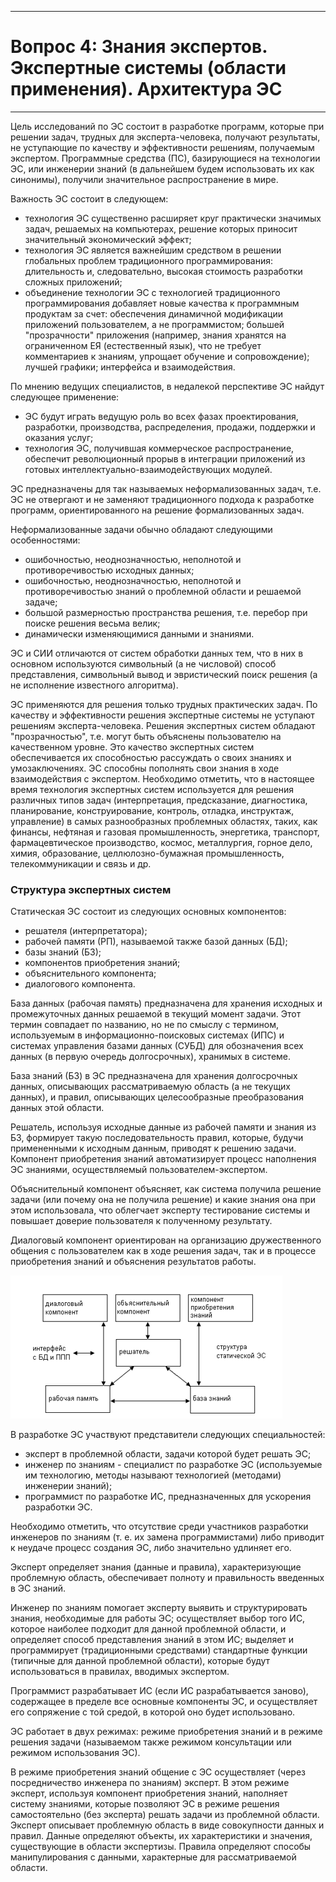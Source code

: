 ___
# Вопрос 4: Знания экспертов. Экспертные системы (области применения). Архитектура ЭС
___

Цель исследований по ЭС состоит в разработке программ, которые при решении задач, трудных для эксперта-человека, получают результаты, не уступающие по качеству и эффективности решениям, получаемым экспертом. Программные средства (ПС), базирующиеся на технологии ЭС, или инженерии знаний (в дальнейшем будем использовать их как синонимы), получили значительное распространение в мире.

Важность ЭС состоит в следующем:

- технология ЭС существенно расширяет круг практически значимых задач, решаемых на компьютерах, решение которых приносит значительный экономический эффект;
- технология ЭС является важнейшим средством в решении глобальных проблем традиционного программирования: длительность и, следовательно, высокая стоимость разработки сложных приложений;
- объединение технологии ЭС с технологией традиционного программирования добавляет новые качества к программным продуктам за счет: обеспечения динамичной модификации приложений пользователем, а не программистом; большей "прозрачности" приложения (например, знания хранятся на ограниченном ЕЯ (естественный язык), что не требует комментариев к знаниям, упрощает обучение и сопровождение); лучшей графики; интерфейса и взаимодействия.

По мнению ведущих специалистов, в недалекой перспективе ЭС найдут следующее применение:

- ЭС будут играть ведущую роль во всех фазах проектирования, разработки, производства, распределения, продажи, поддержки и оказания услуг;
- технология ЭС, получившая коммерческое распространение, обеспечит революционный прорыв в интеграции приложений из готовых интеллектуально-взаимодействующих модулей.

ЭС предназначены для так называемых неформализованных задач, т.е. ЭС не отвергают и не заменяют традиционного подхода к разработке программ, ориентированного на решение формализованных задач.

Неформализованные задачи обычно обладают следующими особенностями:

- ошибочностью, неоднозначностью, неполнотой и противоречивостью исходных данных;
- ошибочностью, неоднозначностью, неполнотой и противоречивостью знаний о проблемной области и решаемой задаче;
- большой размерностью пространства решения, т.е. перебор при поиске решения весьма велик;
- динамически изменяющимися данными и знаниями.

ЭС и СИИ отличаются от систем обработки данных тем, что в них в основном используются символьный (а не числовой) способ представления, символьный вывод и эвристический поиск решения (а не исполнение известного алгоритма).

ЭС применяются для решения только трудных практических задач. По качеству и эффективности решения экспертные системы не уступают решениям эксперта-человека. Решения экспертных систем обладают "прозрачностью", т.е. могут быть объяснены пользователю на качественном уровне. Это качество экспертных систем обеспечивается их способностью рассуждать о своих знаниях и умозаключениях. ЭС способны пополнять свои знания в ходе взаимодействия с экспертом. Необходимо отметить, что в настоящее время технология экспертных систем используется для решения различных типов задач (интерпретация, предсказание, диагностика, планирование, конструирование, контроль, отладка, инструктаж, управление) в самых разнообразных проблемных областях, таких, как финансы, нефтяная и газовая промышленность, энергетика, транспорт, фармацевтическое производство, космос, металлургия, горное дело, химия, образование, целлюлозно-бумажная промышленность, телекоммуникации и связь и др.

### Структура экспертных систем
 
Статическая ЭС состоит из следующих основных компонентов:
- решателя (интерпретатора);
- рабочей памяти (РП), называемой также базой данных (БД);
- базы знаний (БЗ);
- компонентов приобретения знаний;
- объяснительного компонента;
- диалогового компонента.
 
База данных (рабочая память) предназначена для хранения исходных и промежуточных данных решаемой в текущий момент задачи. Этот термин совпадает по названию, но не по смыслу с термином, используемым в информационно-поисковых системах (ИПС) и системах управления базами данных (СУБД) для обозначения всех данных (в первую очередь долгосрочных), хранимых в системе.

База знаний (БЗ) в ЭС предназначена для хранения долгосрочных данных, описывающих рассматриваемую область (а не текущих данных), и правил, описывающих целесообразные преобразования данных этой области.

Решатель, используя исходные данные из рабочей памяти и знания из БЗ, формирует такую последовательность правил, которые, будучи примененными к исходным данным, приводят к решению задачи.
Компонент приобретения знаний автоматизирует процесс наполнения ЭС знаниями, осуществляемый пользователем-экспертом.

Объяснительный компонент объясняет, как система получила решение задачи (или почему она не получила решение) и какие знания она при этом использовала, что облегчает эксперту тестирование системы и повышает доверие пользователя к полученному результату.
 
Диалоговый компонент ориентирован на организацию дружественного общения с пользователем как в ходе решения задач, так и в процессе приобретения знаний и объяснения результатов работы.

![](../resources/imgs/t4_1.png)

В разработке ЭС участвуют представители следующих специальностей:
- эксперт в проблемной области, задачи которой будет решать ЭС;
- инженер по знаниям - специалист по разработке ЭС (используемые им технологию, методы называют технологией (методами) инженерии знаний);
- программист по разработке ИС, предназначенных для ускорения разработки ЭС.

Необходимо отметить, что отсутствие среди участников разработки инженеров по знаниям (т. е. их замена программистами) либо приводит к неудаче процесс создания ЭС, либо значительно удлиняет его.

Эксперт определяет знания (данные и правила), характеризующие проблемную область, обеспечивает полноту и правильность введенных в ЭС знаний.

Инженер по знаниям помогает эксперту выявить и структурировать знания, необходимые для работы ЭС; осуществляет выбор того ИС, которое наиболее подходит для данной проблемной области, и определяет способ представления знаний в этом ИС; выделяет и программирует (традиционными средствами) стандартные функции (типичные для данной проблемной области), которые будут использоваться в правилах, вводимых экспертом.

Программист разрабатывает ИС (если ИС разрабатывается заново), содержащее в пределе все основные компоненты ЭС, и осуществляет его сопряжение с той средой, в которой оно будет использовано.

ЭС работает в двух режимах: режиме приобретения знаний и в режиме решения задачи (называемом также режимом консультации или режимом использования ЭС).

В режиме приобретения знаний общение с ЭС осуществляет (через посредничество инженера по знаниям) эксперт. В этом режиме эксперт, используя компонент приобретения знаний, наполняет систему знаниями, которые позволяют ЭС в режиме решения самостоятельно (без эксперта) решать задачи из проблемной области. Эксперт описывает проблемную область в виде совокупности данных и правил. Данные определяют объекты, их характеристики и значения, существующие в области экспертизы. Правила определяют способы манипулирования с данными, характерные для рассматриваемой области.